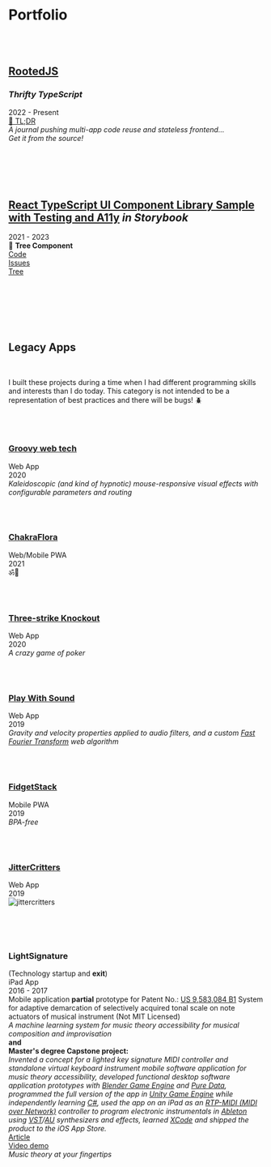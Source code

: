 # Portfolio

<br/>
<br/>

## [RootedJS](https://github.com/rootedjs/RootedJS)

### <i>Thrifty TypeScript</i>

2022 - Present  
[📖 TL;DR](https://github.com/rootedjs/Rootedjs/blob/master/README.md)  
<i>A journal pushing multi-app code reuse and stateless frontend...</i>  
<i>Get it from the source!</i>

<br/>
<br/>
<br/>
<br/>

## [React TypeScript UI Component Library Sample with Testing and A11y](https://github.com/matt-development-work/React-TypeScript-UI-Component-Library-Sample-with-Testing-and-A11y) <i>in Storybook</i>

2021 - 2023  
🌴 <b>Tree Component</b>  
[Code](https://github.com/matt-development-work/React-TypeScript-UI-Component-Library-Sample-with-Testing-and-A11y/blob/master/src/components/Tree/Tree.tsx)  
[Issues](https://github.com/matt-development-work/React-TypeScript-UI-Component-Library-Sample-with-Testing-and-A11y/issues)  
[Tree](<https://react-component-library-sample.vercel.app/iframe.html?globals=backgrounds.value:!hex(F8F8F8)&id=tree--custom&viewMode=story>)  

<br/>
<br/>
<br/>
<br/>
<br/>

## Legacy Apps

<br/>

I built these projects during a time when I had different programming skills and interests than I do today. This category is not intended to be a representation of best practices and there will be bugs! 🪲

<br/>
<br/>

### [Groovy web tech](https://groovy-web-tech.vercel.app/)
Web App  
2020  
<i>Kaleidoscopic (and kind of hypnotic) mouse-responsive visual effects with configurable parameters and routing</i>

<br/>
<br/>

### [ChakraFlora](https://chakra-flora.vercel.app/)
Web/Mobile PWA  
2021  
ॐ🍃

<br/>
<br/>

### [Three-strike Knockout](https://three-strike-knockout.vercel.app/)
Web App  
2020  
<i>A crazy game of poker</i>

<br/>
<br/>

### [Play With Sound](https://play-with-sound.vercel.app/)
Web App  
2019  
<i>Gravity and velocity properties applied to audio filters, and a custom [Fast Fourier Transform](https://en.wikipedia.org/wiki/Fast_Fourier_transform) web algorithm</i>

<br/>
<br/>

### [FidgetStack](https://fidget-stack.vercel.app/)
Mobile PWA  
2019  
<i>BPA-free</i>

<br/>
<br/>

### [JitterCritters](https://jitter-critters.vercel.app/)
Web App  
2019  
![jittercritters](https://user-images.githubusercontent.com/24415914/224487163-768e9350-5f5e-4e3d-832e-9e98f5cec249.jpg)

<br/>
<br/>
<br/>

### LightSignature
(Technology startup and <b>exit</b>)  
iPad App  
2016 - 2017  
Mobile application <b>partial</b> prototype for Patent No.: [US 9,583,084 B1](https://patentimages.storage.googleapis.com/95/2a/c0/eb7fd53f8fea1d/US9583084.pdf) System for adaptive demarcation of selectively acquired tonal scale on note actuators of musical instrument (Not MIT Licensed)  
<i>A machine learning system for music theory accessibility for musical composition and improvisation</i>  
<b>and</b>  
<b>Master's degree Capstone project:</b>  
<i>Invented a concept for a lighted key signature MIDI controller and standalone virtual keyboard instrument mobile software application for music theory accessibility, developed functional desktop software application prototypes with [Blender Game Engine](https://upbge.org/#/) and [Pure Data](https://puredata.info/), programmed the full version of the app in [Unity Game Engine](https://unity.com/) while independently learning [C#](https://dotnet.microsoft.com/en-us/apps/games/unity), used the app on an iPad as an [RTP-MIDI (MIDI over Network)](https://www.midi.org/midi-articles/rtp-midi-or-midi-over-networks) controller to program electronic instrumentals in [Ableton](https://www.ableton.com/) using [VST](https://en.wikipedia.org/wiki/Virtual_Studio_Technology)/[AU](https://en.wikipedia.org/wiki/Audio_Units) synthesizers and effects, learned [XCode](https://developer.apple.com/xcode/) and shipped the product to the iOS App Store.</i>  
[Article](https://www.theeagleonline.com/article/2017/10/matt-fagan-app-puts-music-theory-at-your-fingtertips)  
[Video demo](https://keyboard-demo.vercel.app)  
<i>Music theory at your fingertips</i>
